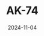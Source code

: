 ---
title: AK-74
date: 2024-11-04

weapon: 
-
    primary: Max Level
    item: Level 48
-
    primary: Military Camo's
    item: 2000 Critical Kills 
-
    primary: Special Camo 1
    item: 5 Critical kills rapidly 15 times
-
    primary: Special Camo 2
    item: 300 kills while packed
-
    primary: Gold Camo
    item: 10 kills rapidly 15 times
-
    primary: Liberty Falls Location
    item: Hill Street
-
    primary: Terminus Location
    item: Mining Tunnels
-
    primary: Uncommon (Green)
    item: 1750
-
    primary: Rare (Blue)
    item: 2750
# -
#     primary: Epic (Purple)
#     item: 
# -
#     primary: Legendary (Orange)
#     item: 

tags: weaponBuild
---